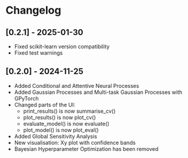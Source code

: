 # Changelog

## [0.2.1] - 2025-01-30

- Fixed scikit-learn version compatibility
- Fixed test warnings

## [0.2.0] - 2024-11-25

- Added Conditional and Attentive Neural Processes
- Added Gaussian Processes and Multi-task Gaussian Processes with GPyTorch
- Changed parts of the UI:
  - print_results() is now summarise_cv()
  - plot_results() is now plot_cv()
  - evaluate_model() is now evaluate()
  - plot_model() is now plot_eval()
- Added Global Sensitivity Analysis
- New visualisation: Xy plot with confidence bands
- Bayesian Hyperparameter Optimization has been removed